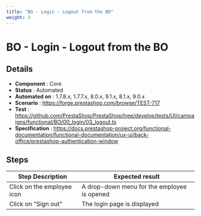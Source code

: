 ```yaml
---
title: "BO - Login - Logout from the BO"
weight: 3
---
```


# BO - Login - Logout from the BO
## Details
* **Component** : Core
* **Status** : Automated
* **Automated on** : 1.7.8.x, 1.7.7.x, 8.0.x, 9.1.x, 8.1.x, 9.0.x
* **Scenario** : https://forge.prestashop.com/browse/TEST-717
* **Test** : https://github.com/PrestaShop/PrestaShop/tree/develop/tests/UI/campaigns/functional/BO/00_login/03_logout.ts
* **Specification** : https://docs.prestashop-project.org/functional-documentation/functional-documentation/ux-ui/back-office/prestashop-authentication-window

## Steps
| Step Description | Expected result |
| ----- | ----- |
| Click on the employee icon | A drop-down menu for the employee is opened |
| Click on "Sign out" | The login page is displayed |
